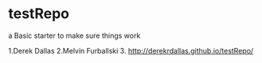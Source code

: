 # testRepo
a Basic starter to make sure things work

1.Derek Dallas
2.Melvin Furballski
3. http://derekrdallas.github.io/testRepo/
